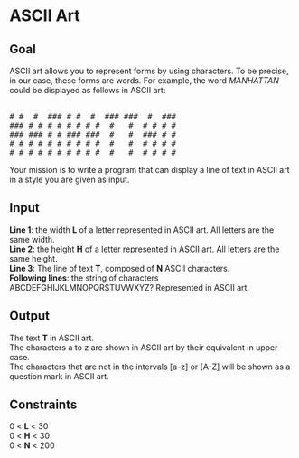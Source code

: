 # ASCII Art

## Goal

ASCII art allows you to represent forms by using characters. To be precise, in our case, these forms are words. For example, the word _MANHATTAN_ could be displayed as follows in ASCII art:

<pre> 
# #  #  ### # #  #  ### ###  #  ###
### # # # # # # # #  #   #  # # # #
### ### # # ### ###  #   #  ### # #
# # # # # # # # # #  #   #  # # # #
# # # # # # # # # #  #   #  # # # #
</pre>

​Your mission is to write a program that can display a line of text in ASCII art in a style you are given as input.

## Input

**Line 1**: the width **L** of a letter represented in ASCII art. All letters are the same width. \
**Line 2**: the height **H** of a letter represented in ASCII art. All letters are the same height. \
**Line 3**: The line of text **T**, composed of **N** ASCII characters. \
**Following lines**: the string of characters ABCDEFGHIJKLMNOPQRSTUVWXYZ? Represented in ASCII art.

## Output

The text **T** in ASCII art. \
The characters a to z are shown in ASCII art by their equivalent in upper case. \
The characters that are not in the intervals [a-z] or [A-Z] will be shown as a question mark in ASCII art.

## Constraints

0 < **L** < 30 \
0 < **H** < 30 \
0 < **N** < 200
